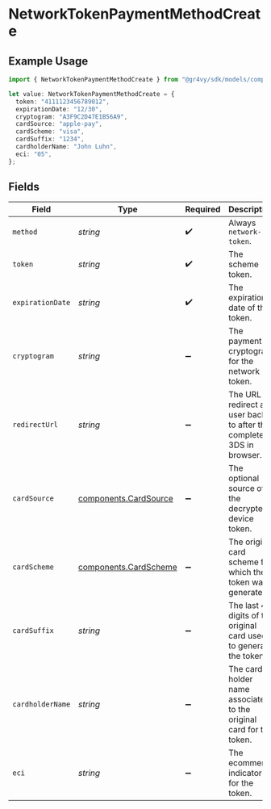 # NetworkTokenPaymentMethodCreate

## Example Usage

```typescript
import { NetworkTokenPaymentMethodCreate } from "@gr4vy/sdk/models/components";

let value: NetworkTokenPaymentMethodCreate = {
  token: "4111123456789012",
  expirationDate: "12/30",
  cryptogram: "A3F9C2D47E1B56A9",
  cardSource: "apple-pay",
  cardScheme: "visa",
  cardSuffix: "1234",
  cardholderName: "John Luhn",
  eci: "05",
};
```

## Fields

| Field                                                                 | Type                                                                  | Required                                                              | Description                                                           | Example                                                               |
| --------------------------------------------------------------------- | --------------------------------------------------------------------- | --------------------------------------------------------------------- | --------------------------------------------------------------------- | --------------------------------------------------------------------- |
| `method`                                                              | *string*                                                              | :heavy_check_mark:                                                    | Always `network-token`.                                               | network-token                                                         |
| `token`                                                               | *string*                                                              | :heavy_check_mark:                                                    | The scheme token.                                                     | 4111123456789012                                                      |
| `expirationDate`                                                      | *string*                                                              | :heavy_check_mark:                                                    | The expiration date of the token.                                     | 12/30                                                                 |
| `cryptogram`                                                          | *string*                                                              | :heavy_minus_sign:                                                    | The payment cryptogram for the network token.                         | A3F9C2D47E1B56A9                                                      |
| `redirectUrl`                                                         | *string*                                                              | :heavy_minus_sign:                                                    | The URL to redirect a user back to after the complete 3DS in browser. |                                                                       |
| `cardSource`                                                          | [components.CardSource](../../models/components/cardsource.md)        | :heavy_minus_sign:                                                    | The optional source of the decrypted device token.                    | apple-pay                                                             |
| `cardScheme`                                                          | [components.CardScheme](../../models/components/cardscheme.md)        | :heavy_minus_sign:                                                    | The original card scheme for which the token was generated.           | visa                                                                  |
| `cardSuffix`                                                          | *string*                                                              | :heavy_minus_sign:                                                    | The last 4 digits of the original card used to generate the token.    | 1234                                                                  |
| `cardholderName`                                                      | *string*                                                              | :heavy_minus_sign:                                                    | The card holder name associated to the original card for the token.   | John Luhn                                                             |
| `eci`                                                                 | *string*                                                              | :heavy_minus_sign:                                                    | The ecommerce indicator for the token.                                | 05                                                                    |